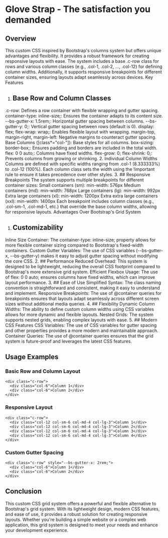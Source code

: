 # Glove Strap - The satisfaction you demanded

## Overview
This custom CSS  inspired by Bootstrap's columns system but offers unique advantages and flexibility. It provides a robust framework for creating responsive layouts with ease. The system includes a base .c-row class for rows and various column classes (e.g., .col-1, .col-2, ..., .col-12) for defining column widths. Additionally, it supports responsive breakpoints for different container sizes, ensuring layouts adapt seamlessly across devices.
Key Features

1. ## Base Row and Column Classes
.c-row: Defines a row container with flexible wrapping and gutter spacing.
container-type: inline-size;: Ensures the container adapts to its content size.
--bs-gutter-x: 1.5rem;: Horizontal gutter spacing between columns.
--bs-gutter-y: 0;: Vertical gutter spacing between rows (default is 0).
display: flex; flex-wrap: wrap;: Enables flexible layout with wrapping.
margin-top, margin-right, margin-left: Negative margins to counteract gutter spacing.
Base Columns ([class*="col-"]): Base styles for all columns.
box-sizing: border-box;: Ensures padding and borders are included in the total width.
flex: 0 0 auto;: Columns have fixed widths.
flex-grow: 0; flex-shrink: 0;: Prevents columns from growing or shrinking.
2. Individual Column Widths
Columns are defined with specific widths ranging from .col-1 (8.333333%) to .col-12 (100%). Each column class sets the width using the !important rule to ensure it takes precedence over other styles.
3. ## Responsive Breakpoints
The system supports multiple breakpoints for different container sizes:
Small containers (sm): min-width: 576px
Medium containers (md): min-width: 768px
Large containers (lg): min-width: 992px
Extra large containers (xl): min-width: 1200px
Extra extra large containers (xxl): min-width: 1400px
Each breakpoint includes column classes (e.g., .col-sm-1, .col-md-1, etc.) that override the base column widths, allowing for responsive layouts.
Advantages Over Bootstrap's Grid System
1. ## Customizability
Inline Size Container: The container-type: inline-size; property allows for more flexible container sizing compared to Bootstrap's fixed-width containers.
Custom Gutter Variables: The use of CSS variables (--bs-gutter-x, --bs-gutter-y) makes it easy to adjust gutter spacing without modifying the core CSS.
2. ## Performance
Reduced Overhead: This system is designed to be lightweight, reducing the overall CSS footprint compared to Bootstrap's more extensive grid system.
Efficient Flexbox Usage: The use of flex: 0 0 auto; ensures columns have fixed widths, which can improve layout performance.
3. ## Ease of Use
Simplified Syntax: The class naming convention is straightforward and consistent, making it easy to understand and implement.
Responsive Breakpoints: The use of @container queries for breakpoints ensures that layouts adapt seamlessly across different screen sizes without additional media queries.
4. ## Flexibility
Dynamic Column Widths: The ability to define custom column widths using CSS variables allows for more dynamic and flexible layouts.
Nested Grids: The system supports nested grids, enabling complex layouts with ease.
5. ## Modern CSS Features
CSS Variables: The use of CSS variables for gutter spacing and other properties provides a more modern and maintainable approach.
Container Queries: The use of @container queries ensures that the grid system is future-proof and leverages the latest CSS features.

## Usage Examples

### Basic Row and Column Layout

```
<div class="c-row">
  <div class="col-6">Column 1</div>
  <div class="col-6">Column 2</div>
</div>
```
### Responsive Layout

```
<div class="c-row">
  <div class="col-12 col-sm-6 col-md-4 col-lg-3">Column 1</div>
  <div class="col-12 col-sm-6 col-md-4 col-lg-3">Column 2</div>
  <div class="col-12 col-sm-6 col-md-4 col-lg-3">Column 3</div>
  <div class="col-12 col-sm-6 col-md-4 col-lg-3">Column 4</div>
</div>
```

### Custom Gutter Spacing

```
<div class="c-row" style="--bs-gutter-x: 2rem;">
  <div class="col-6">Column 1</div>
  <div class="col-6">Column 2</div>
</div>
```

## Conclusion

This custom CSS grid system offers a powerful and flexible alternative to Bootstrap's grid system. With its lightweight design, modern CSS features, and ease of use, it provides a robust solution for creating responsive layouts. Whether you're building a simple website or a complex web application, this grid system is designed to meet your needs and enhance your development experience.


